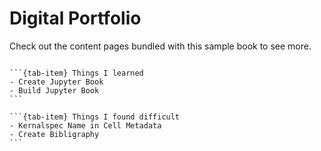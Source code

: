 # Digital Portfolio

Check out the content pages bundled with this sample book to see more.

```{tableofcontents}
```

  
````{tab-set}
```{tab-item} Things I learned
- Create Jupyter Book
- Build Jupyter Book
```

```{tab-item} Things I found difficult
- Kernalspec Name in Cell Metadata
- Create Bibligraphy
```
````